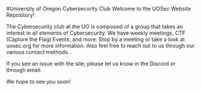 #University of Oregon Cybersecurity Club
Welcome to the UOSec Website Repository!
 
The Cybersecurity club at the UO is composed of a group that takes an interest in all elements of Cybersecurity. We have weekly meetings, CTF (Capture the Flag) Events, and more. Stop by a meeting or take a look at uosec.org for more information. Also feel free to reach out to us through our various contact methods.
 
If you see an issue with the site, please let us know in the Discord or through email.
 
We hope to see you soon!